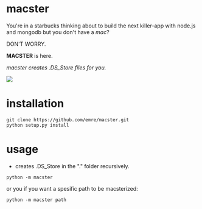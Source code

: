 macster
=======

You're in a starbucks thinking about to build the next killer-app with node.js and mongodb but you don't have a *mac*? 

DON'T WORRY.

**MACSTER** is here.

*macster creates .DS_Store files for you.*

<img src="https://raw.github.com/emre/macster/master/hipdog.jpg">

installation
==============

```
git clone https://github.com/emre/macster.git
python setup.py install
```

usage
=========

* creates .DS_Store in the "." folder recursively.

```
python -m macster
```

or you if you want a spesific path to be macsterized:

```
python -m macster path
```
